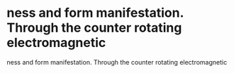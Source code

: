 # ness and form manifestation. Through the counter rotating electromagnetic

ness and form manifestation. Through the counter rotating electromagnetic
